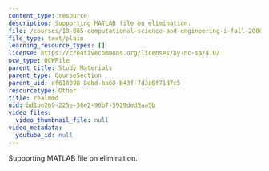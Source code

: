 ```yaml
---
content_type: resource
description: Supporting MATLAB file on elimination.
file: /courses/18-085-computational-science-and-engineering-i-fall-2008/bd1be269225e36e296b75929ded5aa5b_realmmd.m
file_type: text/plain
learning_resource_types: []
license: https://creativecommons.org/licenses/by-nc-sa/4.0/
ocw_type: OCWFile
parent_title: Study Materials
parent_type: CourseSection
parent_uid: df610098-8ebd-ba68-b43f-7d3a6f71d7c5
resourcetype: Other
title: realmmd
uid: bd1be269-225e-36e2-96b7-5929ded5aa5b
video_files:
  video_thumbnail_file: null
video_metadata:
  youtube_id: null
---
```

Supporting MATLAB file on elimination.